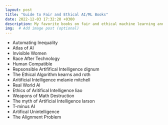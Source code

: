```yaml
---
layout: post
title: "Guide to Fair and Ethical AI/ML Books"
date: 2022-12-03 17:32:20 +0300
description: My favorite books on fair and ethical machine learning and artificial intelligence.
img:  # Add image post (optional)
---
```

* Automating Inequality
* Atlas of AI
* Invisible Women
* Race After Technology
* Human Compatible
* Repsonsible Artififical Intelligence dignum
* The Ethical Algorithm kearns and roth
* Aritificial Intelligence melanie mitchell
* Real World AI
* Ethics of Aritifical Intelligence liao
* Weapons of Math Destruction 
* The myth of Artificial Intelligence larson
* T-minus AI 
* Artifical Unintelligence
* The Alignment Problem

